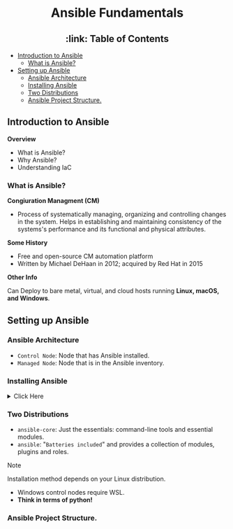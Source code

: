 <h1 align="center">Ansible Fundamentals </h1>

<h2 align="center"> :link: Table of Contents </h2>

+ [Introduction to Ansible](#%69%6E%74%72%6F%64%75%63%74%69%6F%6E%2D%74%6F%2D%61%6E%73%69%62%6C%65)
  + [What is Ansible?](#%77%68%61%74%2D%69%73%2D%61%6E%73%69%62%6C%65%3F)
+ [Setting up Ansible](#%73%65%74%74%69%6E%67%2D%75%70%2D%61%6E%73%69%62%6C%65)
  + [Ansible Architecture](#%61%6E%73%69%62%6C%65%2D%61%72%63%68%69%74%65%63%74%75%72%65)
  + [Installing Ansible](#%69%6E%73%74%61%6C%6C%69%6E%67%2D%61%6E%73%69%62%6C%65)
  + [Two Distributions](#%74%77%6F%2D%64%69%73%74%72%69%62%75%74%69%6F%6E%73)
  + [Ansible Project Structure.](#%61%6E%73%69%62%6C%65%2D%70%72%6F%6A%65%63%74%2D%73%74%72%75%63%74%75%72%65%2E)


## Introduction to Ansible

**Overview**

- What is Ansible?
- Why Ansible?
- Understanding IaC

### What is Ansible?

**Congiuration Managment (CM)**
- Process of systematically managing, organizing and controlling changes in the system. Helps in establishing and maintaining consistency of the systems's performance and its functional and physical attributes.

**Some History**

- Free and open-source CM automation platform
- Written by Michael DeHaan in 2012; acquired by Red Hat in 2015

**Other Info**

Can Deploy to bare metal, virtual, and cloud hosts running **Linux, macOS, and Windows**.

## Setting up Ansible

### Ansible Architecture

- `Control Node`: Node that has Ansible installed.
- `Managed Node`: Node that is in the Ansible inventory.

### Installing Ansible
<details>
<summary> Click Here </summary>

- Ubuntu

```bash
sudo apt update
sudo apt install ansible
```

- RHEL

```bash
sudo yum install ansible
```
- Python Pip

```bash
pip install ansible
```
- Source

```bash
git clone https://github.com/ansible/ansible.git
cd ansible
source hacking/env-setup
```
</details>


### Two Distributions

- `ansible-core`: Just the essentials: command-line tools and essential modules.
-  `ansible`: "`Batteries included`" and provides a collection of modules, plugins and roles.

> [!NOTE]
> Installation method depends on your Linux distribution. 
> - Windows control nodes require WSL.
> - **Think in terms of python!**

### Ansible Project Structure.

 






